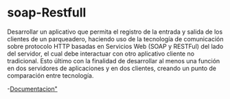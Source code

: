 # soap-Restfull
Desarrollar un aplicativo que permita el registro de la entrada y salida de los
clientes de un parqueadero, haciendo uso de la tecnología de comunicación sobre
protocolo HTTP basadas en Servicios Web (SOAP y RESTFul) del lado del
servidor, el cual debe interactuar con otro aplicativo cliente no tradicional. Esto
último con la finalidad de desarrollar al menos una función en dos servidores de
aplicaciones y en dos clientes, creando un punto de comparación entre
tecnología.

  -[Documentacion"](https://github.com/alexisbedoya/soap-Restfull/blob/main/SEMINARIO%20DE%20ACTUALIZACI%C3%93N%203.docx.pdf) 


